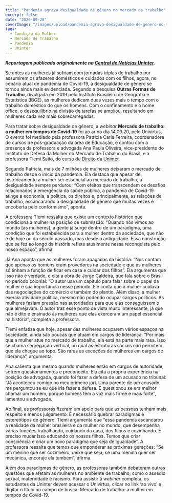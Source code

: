 ```yaml
---
title: "Pandemia agrava desigualdade de gênero no mercado de trabalho"
excerpt: false
date: "2020-09-28"
coverImage: "/images/upload/pandemia-agrava-desigualdade-de-genero-no-mercado-de-trabalho.jpg"
tags:
  - Condição da Mulher
  - Mercado de Trabalho
  - Pandemia
  - Uninter
---
```


**_Reportagem publicada originalmente na [Central de Notícias Uninter](https://www.uninter.com/noticias/pandemia-agrava-desigualdade-de-genero-no-mercado-de-trabalho)._**

Se antes as mulheres já sofriam com jornadas triplas de trabalho por assumirem os afazeres domésticos e cuidados com os filhos, agora, no cenário atual de pandemia de Covid-19, a desigualdade de gênero se tornou ainda mais evidenciada. Segundo a pesquisa **Outras Formas de Trabalho**, divulgada em 2019 pelo Instituto Brasileiro de Geografia e Estatística (IBGE), as mulheres dedicam duas vezes mais o tempo com o trabalho doméstico do que os homens. Com o confinamento e o home office, o desequilíbrio na divisão de tarefas se ampliou, resultando em mulheres cada vez mais sobrecarregadas.

Para tratar sobre desigualdade de gênero, a _webinar_ **Mercado de trabalho: a mulher em tempos de Covid-19** foi ao ar no dia 14.09.20, pelo Univirtus. O evento foi mediado pela professora Patricia Carla Ferreira, coordenadora de cursos de pós-graduação da área de Educação, e contou com a presença da professora e advogada Ana Paula Oliveira, vice-presidente do Instituto de Defesa da Mulher no Mercado de Trabalho do Brasil, e a professora Tiemi Saito, do curso de [Direito](https://www.uninter.com/graduacao-presencial/curso-direito/) da [Uninter](https://www.uninter.com/).

Segundo Patricia, mais de 7 milhões de mulheres deixaram o mercado de trabalho desde o início da pandemia. Ela destaca que apesar de historicamente a mulher ser essencial ao mercado de trabalho, a desigualdade sempre perdurou: “Com efeitos que transcendem os desafios relacionados à emergência da saúde pública, a pandemia de Covid-19 atinge a economia, a política, os direitos e, principalmente, as relações de trabalho, escancarando a desigualdade de gênero que muitas vezes é encoberta pelo conformismo”, aponta.

A professora Tiemi ressalta que existe um contexto histórico que condiciona a mulher na posição de submissão: “Quando nós vimos ao mundo [as mulheres], a gente já surge dentro de um paradigma, uma condição que foi estabelecida para a mulher dentro da sociedade, que não é de hoje ou do século passado, mas desde a antiguidade. Essa construção que se fez ao longo da história reflete atualmente nessa reconquista pelo nosso espaço”, afirma.

Já Ana aponta que as mulheres foram apagadas da história. “Nos contam que apenas os homens eram provedores na sociedade e que as mulheres só tinham a função de ficar em casa e cuidar dos filhos”. Ela argumenta que isso não é verdade, e cita a obra de Jorge Caldeira, que fala sobre o Brasil no período colonial: “O autor usa um capítulo para falar sobre o papel da mulher e sua importância nesse período. Ele conta que a mulher cuidava das negociações do comércio e também do plantio. Além disso, a mulher exercia atividade política, mesmo não podendo ocupar cargos políticos. As mulheres faziam pressão nas autoridades para que elas conseguissem o que almejavam. O autor traz esse ponto de vista muito interessante, já que não é dito e ensinado às mulheres que elas exerceram um papel essencial na história”, completa a professora.

Tiemi enfatiza que hoje, apesar das mulheres ocuparem vários espaços na sociedade, ainda são poucas que atuam em cargos de liderança. “Por mais que a mulher atue no mercado de trabalho, ela está na parte mais rasa. Isso se chama segregação vertical, no qual as estruturas sociais não permitem que ela chegue ao topo. São raras as exceções de mulheres em cargos de liderança”, argumenta.

Ana salienta que mesmo quando mulheres estão em cargos de autoridade, sofrem questionamentos e preconceito. Ela cita a própria experiência na posição de advogada, quando foi fazer a defesa de um acusado no tribunal: “Já aconteceu comigo no meu primeiro júri. Uma parente de um acusado me perguntou se eu que iria fazer a defesa. E questionou se era melhor chamar um homem, porque homens têm a voz mais firme e mais forte”, lamentou a advogada.

Ao final, as professoras fizeram um apelo para que as pessoas tenham mais respeito e menos julgamento. É necessário quebrar paradigmas e estereótipos de gênero. Tiemi argumenta que “essa pandemia escancarou a realidade da mulher brasileira e da mulher no mundo, que desempenha várias funções trabalhando, cuidando da casa, dos filhos e cozinhando. É preciso mudar isso educando os nossos filhos. Temos que criar consciência e criar um novo paradigma que seja de igualdade”. A professora ressalta que temos que emponderar as próximas gerações: “Se um menino que ser cozinheiro, deixe que seja; se uma menina quer ser mecânica, encoraje ela também”, afirma.

Além dos paradigmas de gênero, as professoras também debateram outras questões que afetam as mulheres no ambiente de trabalho, como o assédio sexual, maternidade e racismo. Para assistir à _webinar_ completa, os estudantes da Uninter devem acessar o Univirtus, clicar no link ‘ao vivo’ e digitar o título no campo de busca: Mercado de trabalho: a mulher em tempos de Covid-19.
